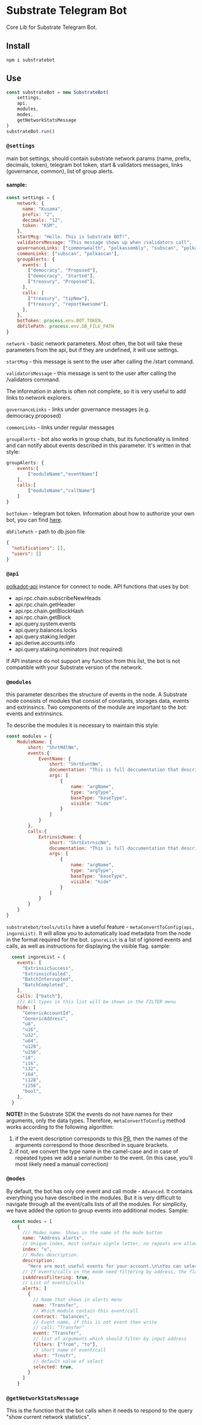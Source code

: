 # Substrate Telegram Bot

Core Lib for Substrate Telegram Bot. 

## Install

```
npm i substratebot
```

## Use

```js
const substrateBot = new SubstrateBot(
    settings,
    api,
    modules,
    modes,
    getNetworkStatsMessage
)
substrateBot.run()
```

### `@settings` 
main bot settings, should contain substrate network params (name, prefix, decimals, token), telegram bot token, start & validators messages, links (governance, common), list of group alerts.

#### sample:
```js
const settings = {
    network: {
      name: "Kusama",
      prefix: "2",
      decimals: "12",
      token: "KSM",
    },
    startMsg: "Hello. This is Substrate BOT!",
    validatorsMessage: "This message shows up when /validators call",
    governanceLinks: ["commonwealth", "polkassembly", "subscan", "polkascan"],
    commonLinks: ["subscan", "polkascan"],
    groupAlerts: {
      events: [
        ["democracy", "Proposed"],
        ["democracy", "Started"],
        ["treasury", "Proposed"],
      ],
      calls: [
        ["treasury", "tipNew"],
        ["treasury", "reportAwesome"],
      ],
    },
    botToken: process.env.BOT_TOKEN,
    dbFilePath: process.env.DB_FILE_PATH
}
```

`network` - basic network parameters. Most often, the bot will take these parameters from the api, but if they are undefined, it will use settings.

`startMsg` - this message is sent to the user after calling the /start command.

`validatorsMessage` - this message is sent to the user after calling the /validators command.

The information in alerts is often not complete, so it is very useful to add links to network explorers.  

`governanceLinks` - links under governance messages (e.g. democracy.proposed)

`commonLinks` - links under regular messages

`groupAlerts` - bot also works in group chats, but its functionality is limited and can notify about events described in this parameter. It's written in that style:

```js
groupAlerts: {
    events:[
        ["moduleName","eventName"]
    ],
    calls:[
        ["moduleName","callName"]
    ]
}
```

`botToken` - telegram bot token. Information about how to authorize your own bot, you can find [here](https://core.telegram.org/bots/api#authorizing-your-bot).

`dbFilePath` - path to db.json file 
```json
{
  "notifications": [],
  "users": []
}
```

### `@api`
[polkadot-api](https://github.com/polkadot-js/api) instance for connect to node.
API functions that uses by bot:
- api.rpc.chain.subscribeNewHeads
- api.rpc.chain.getHeader
- api.rpc.chain.getBlockHash
- api.rpc.chain.getBlock
- api.query.system.events
- api.query.balances.locks
- api.query.staking.ledger
- api.derive.accounts.info
- api.query.staking.nominators (not required)

If API instance do not support any function from this list, the bot is not compatible with your Substrate version of the network.

### `@modules`
this parameter describes the structure of events in the node. A Substrate node consists of modules that consist of constants, storages data, events and extrinsincs. Two components of the module are important to the bot: events and extrinsincs. 

To describe the modules it is necessary to maintain this style:
```js
const modules = {
    ModuleName: {
        short: "ShrtMdlNm",
        events:{
            EventName: {
                short: "ShrtEvntNm",
                documentation: "This is full doccumentation that describe this event",
                args: [
                    {
                        name: "argName",
                        type: "argType",
                        baseType: "baseType",
                        visible: "hide"
                    }
                ]
            }
        },
        calls:{
            ExtrinsicName: {               
                short: "ShrtExtrnscNm",
                documentation: "This is full doccumentation that describe this extrinsic",
                args: [
                    {
                        name: "argName",
                        type: "argType",
                        baseType: "baseType",
                        visible: "hide"
                    }
                ]
            }
        }
    }
}
```

`substratebot/tools/utils` have a useful feature - `metaConvertToConfig(api, ingoreList)`. It will allow you to automatically load metadata from the node in the format required for the bot. `ignoreList` is a list of ignored events and calls, as well as instructions for displaying the visible flag. sample: 
```js
  const ingoreList = {
    events: [
      "ExtrinsicSuccess",
      "ExtrinsicFailed",
      "BatchInterrupted",
      "BatchCompleted",
    ],
    calls: ["batch"],
    /// All types in this list will be shown in the FILTER menu
    hide: [
      "GenericAccountId",
      "GenericAddress",
      "u8",
      "u16",
      "u32",
      "u64",
      "u128",
      "u256",
      "i8",
      "i16",
      "i32",
      "i64",
      "i128",
      "i256",
      "bool",
    ],
  }
```
**NOTE!** In the Substrate SDK the events do not have names for their arguments, only the data types. Therefore, `metaConvertToConfig` method works according to the following algorithm:
1. if the event description corresponds to this [PR](https://github.com/paritytech/substrate/pull/6684), 
then the names of the arguments correspond to those described in square brackets.
2. if not, we convert the type name in the camel-case and in case of repeated types we add a serial number to the event. (In this case, you'll most likely need a manual correction)

### `@modes`
By default, the bot has only one event and call mode - `Advanced`. It contains everything you have described in the modules. But it is very difficult to navigate through all the event/calls lists of all the modules. For simplicity, we have added the option to group events into additional modes. Sample:
```js
  const modes = [
    {
      /// Modes name. Shows in the name of the mode button
      name: "Address alerts",
      // Unique index, must contain signle letter, no repeats are allowed.
      index: "u",
      // Modes description.
      description:
        "Here are most useful events for your account.\n\nYou can select🟢/ unselect⚪️ by clicking on them.",
      // If events/calls in the mode need filtering by address, the flag is true. 
      isAddressFiltering: true,
      // List of events/calls
      alerts: [
        {
          // Name that shows in alerts menu
          name: "Transfer",
          // Which module contain this event/call
          contract: "balances",
          // Event name, if this is not event then write 
          // call: "Transfer"
          event: "Transfer",
          // list of arguments which should filter by input address
          filters: ["from", "to"],
          // short name of event/call
          short: "Trnsfr",
          // default value of select
          selected: true,
        }
      ]
    }
```

### `@getNetworkStatsMessage`
This is the function that the bot calls when it needs to respond to the query "show current network statistics".
